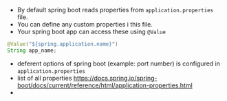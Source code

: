 - By default spring boot reads properties from `application.properties` file.
- You can define any custom properties i this file.
- Your spring boot app can access these using `@Value`
```java
@Value("${spring.application.name}")  
String app_name;
```
- deferent options of spring boot (example: port number) is configured in `application.properties`
- list of all properties https://docs.spring.io/spring-boot/docs/current/reference/html/application-properties.html
- 
